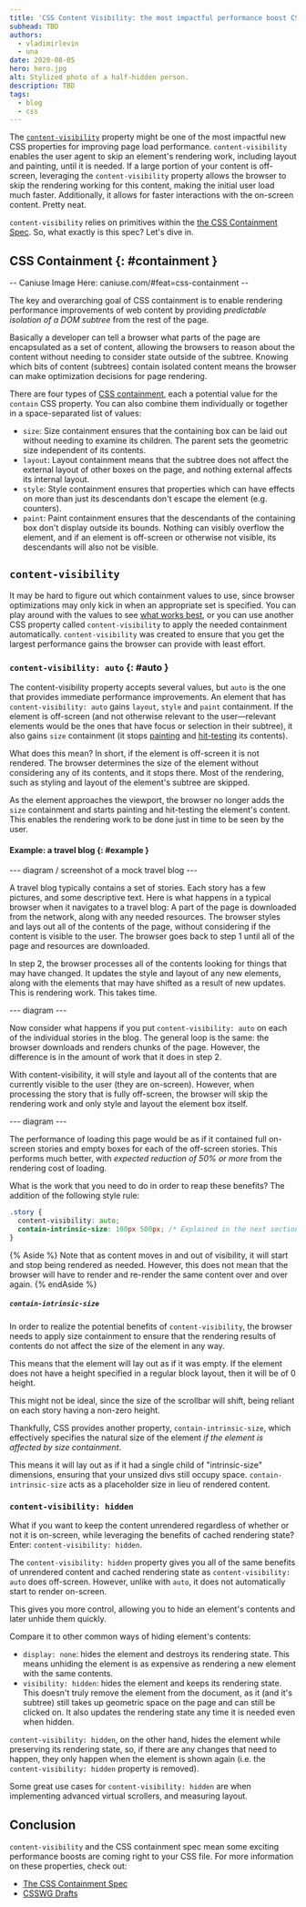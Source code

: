```yaml
---
title: 'CSS Content Visibility: the most impactful performance boost CSS can give you'
subhead: TBD
authors:
  - vladimirlevin
  - una
date: 2020-08-05
hero: hero.jpg
alt: Stylized photo of a half-hidden person.
description: TBD
tags:
  - blog
  - css
---
```


The [`content-visibility`](https://drafts.csswg.org/css-contain/#propdef-content-visibility) property might be one of the most impactful new CSS properties for improving page load performance. `content-visibility` enables the user agent to skip an element's rendering work, including layout and painting, until it is needed. If a large portion of your content is off-screen, leveraging the `content-visibility` property allows the browser to skip the rendering working for this content, making the initial user load much faster. Additionally, it allows for faster interactions with the on-screen content. Pretty neat.

`content-visibility` relies on primitives within the [the CSS Containment Spec](http://drafts.csswg.org/css-contain/). So, what exactly is this spec? Let's dive in.

## CSS Containment {: #containment }

 -- Caniuse Image Here: caniuse.com/#feat=css-containment --

The key and overarching goal of CSS containment is to enable rendering performance improvements of web content by providing *predictable isolation of a DOM subtree* from the rest of the page.

Basically a developer can tell a browser what parts of the page are encapsulated as a set of content, allowing the browsers to reason about the content without needing to consider state outside of the subtree. Knowing which bits of content (subtrees) contain isolated content means the browser can make optimization decisions for page rendering.

There are four types of [CSS containment](https://developers.google.com/web/updates/2016/06/css-containment), each a potential value for the `contain` CSS property. You can also combine them individually or together in a space-separated list of values:

- `size`: Size containment ensures that the containing box can be laid out without needing to examine its children. The parent sets the geometric size independent of its contents.
- `layout`: Layout containment means that the subtree does not affect the external layout of other boxes on the page, and nothing external affects its internal layout. 
- `style`: Style containment ensures that properties which can have effects on more than just its descendants don't escape the element (e.g. counters).
- `paint`: Paint containment ensures that the descendants of the containing box don't display outside its bounds. Nothing can visibly overflow the element, and if an element is off-screen or otherwise not visible, its descendants will also not be visible.

## `content-visibility`

It may be hard to figure out which containment values to use, since browser optimizations may only kick in when an appropriate set is specified. You can play around with the values to see [what works best](https://developers.google.com/web/updates/2016/06/css-containment), or you can use another CSS property called `content-visibility` to apply the needed containment automatically. `content-visibility` was created to ensure that you get the largest performance gains the browser can provide with least effort. 

### `content-visibility: auto` {: #auto }

The content-visibility property accepts several values, but `auto` is the one that provides immediate performance improvements. An element that has `content-visibility: auto` gains `layout`, `style` and `paint` containment. If the element is off-screen (and not otherwise relevant to the user—relevant elements would be the ones that have focus or selection in their subtree), it also gains `size` containment (it stops [painting](https://developers.google.com/web/updates/2018/09/inside-browser-part3#paint) and [hit-testing](https://developers.google.com/web/updates/2018/09/inside-browser-part4#finding_the_event_target) its contents).

What does this mean? In short, if the element is off-screen it is not rendered. The browser determines the size of the element without considering any of its contents, and it stops there. Most of the rendering, such as styling and layout of the element's subtree are skipped.



As the element approaches the viewport, the browser no longer adds the `size` containment and starts painting and hit-testing the element's content. This enables the rendering work to be done just in time to be seen by the user.

#### Example: a travel blog {: #example }

--- diagram / screenshot of a mock travel blog ---

A travel blog typically contains a set of stories. Each story has a few pictures, and some descriptive text. Here is what happens in a typical browser when it navigates to a travel blog:
A part of the page is downloaded from the network, along with any needed resources.
The browser styles and lays out all of the contents of the page, without considering if the content is visible to the user.
The browser goes back to step 1 until all of the page and resources are downloaded.

In step 2, the browser processes all of the contents looking for things that may have changed. It updates the style and layout of any new elements, along with the elements that may have shifted as a result of new updates. This is rendering work. This takes time.

--- diagram ---

Now consider what happens if you put `content-visibility: auto` on each of the individual stories in the blog. The general loop is the same: the browser downloads and renders chunks of the page. However, the difference is in the amount of work that it does in step 2.

With content-visibility, it will style and layout all of the contents that are currently visible to the user (they are on-screen). However, when processing the story that is fully off-screen, the browser will skip the rendering work and only style and layout the element box itself.

--- diagram ---

The performance of loading this page would be as if it contained full on-screen stories and empty boxes for each of the off-screen stories. This performs much better, with *expected reduction of 50% or more* from the rendering cost of loading.

What is the work that you need to do in order to reap these benefits? The addition of the following style rule:

```css
.story {
  content-visibility: auto;
  contain-intrinsic-size: 100px 500px; /* Explained in the next section. */
}
```

{% Aside %}
Note that as content moves in and out of visibility, it will start and stop being rendered as needed. However, this does not mean that the browser will have to render and re-render the same content over and over again.
{% endAside %}

##### `contain-intrinsic-size`

In order to realize the potential benefits of `content-visibility`, the browser needs to apply size containment to ensure that the rendering results of contents do not affect the size of the element in any way.

This means that the element will lay out as if it was empty. If the element does not have a height specified in a regular block layout, then it will be of 0 height. 

This might not be ideal, since the size of the scrollbar will shift, being reliant on each story having a non-zero height.

Thankfully, CSS provides another property, `contain-intrinsic-size`, which effectively specifies the natural size of the element *if the element is affected by size containment*.

This means it will lay out as if it had a single child of "intrinsic-size" dimensions, ensuring that your unsized divs still occupy space. `contain-intrinsic-size` acts as a placeholder size in lieu of rendered content.



### `content-visibility: hidden`

What if you want to keep the content unrendered regardless of whether or not it is on-screen, while leveraging the benefits of cached rendering state? Enter:  `content-visibility: hidden`.

The `content-visibility: hidden` property gives you all of the same benefits of unrendered content and cached rendering state as `content-visibility: auto` does off-screen. However, unlike with `auto`, it does not automatically start to render on-screen. 

This gives you more control, allowing you to hide an element's contents and later unhide them quickly. 

Compare it to other common ways of hiding element's contents:

- `display: none`: hides the element and destroys its rendering state. This means unhiding the element is as expensive as rendering a new element with the same contents.
- `visibility: hidden`: hides the element and keeps its rendering state. This doesn't truly remove the element from the document, as it (and it's subtree) still takes up geometric space on the page and can still be clicked on. It also updates the rendering state any time it is needed even when hidden.

`content-visibility: hidden`, on the other hand, hides the element while preserving its rendering state, so, if there are any changes that need to happen, they only happen when the element is shown again (i.e. the `content-visibility: hidden` property is removed).

Some great use cases for `content-visibility: hidden` are when implementing advanced virtual scrollers, and measuring layout.

## Conclusion

`content-visibility` and the CSS containment spec mean some exciting performance boosts are coming right to your CSS file. For more information on these properties, check out:

- [The CSS Containment Spec](http://drafts.csswg.org/css-contain/)
- [CSSWG Drafts](https://github.com/w3c/csswg-drafts)